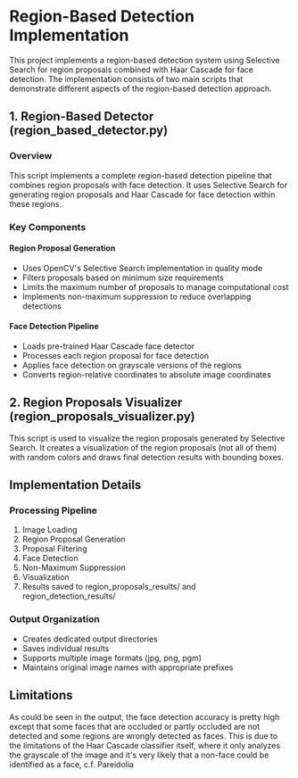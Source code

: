 # Region-Based Detection Implementation

This project implements a region-based detection system using Selective Search for region proposals combined with Haar Cascade for face detection. The implementation consists of two main scripts that demonstrate different aspects of the region-based detection approach.

## 1. Region-Based Detector (region_based_detector.py)

### Overview
This script implements a complete region-based detection pipeline that combines region proposals with face detection. It uses Selective Search for generating region proposals and Haar Cascade for face detection within these regions.

### Key Components

#### Region Proposal Generation
- Uses OpenCV's Selective Search implementation in quality mode
- Filters proposals based on minimum size requirements
- Limits the maximum number of proposals to manage computational cost
- Implements non-maximum suppression to reduce overlapping detections

#### Face Detection Pipeline
- Loads pre-trained Haar Cascade face detector
- Processes each region proposal for face detection
- Applies face detection on grayscale versions of the regions
- Converts region-relative coordinates to absolute image coordinates

## 2. Region Proposals Visualizer (region_proposals_visualizer.py)

This script is used to visualize the region proposals generated by Selective Search. It creates a visualization of the region proposals (not all of them) with random colors and draws final detection results with bounding boxes.

## Implementation Details

### Processing Pipeline
1. Image Loading
2. Region Proposal Generation
3. Proposal Filtering
4. Face Detection
5. Non-Maximum Suppression
6. Visualization
7. Results saved to region_proposals_results/ and region_detection_results/

### Output Organization
- Creates dedicated output directories
- Saves individual results
- Supports multiple image formats (jpg, png, pgm)
- Maintains original image names with appropriate prefixes

## Limitations

As could be seen in the output, the face detection accuracy is pretty high except that some faces that are occluded or partly occluded are not detected and some regions are wrongly detected as faces. This is due to the limitations of the Haar Cascade classifier itself, where it only analyzes the grayscale of the image and it's very likely that a non-face could be identified as a face, c.f. Pareidolia